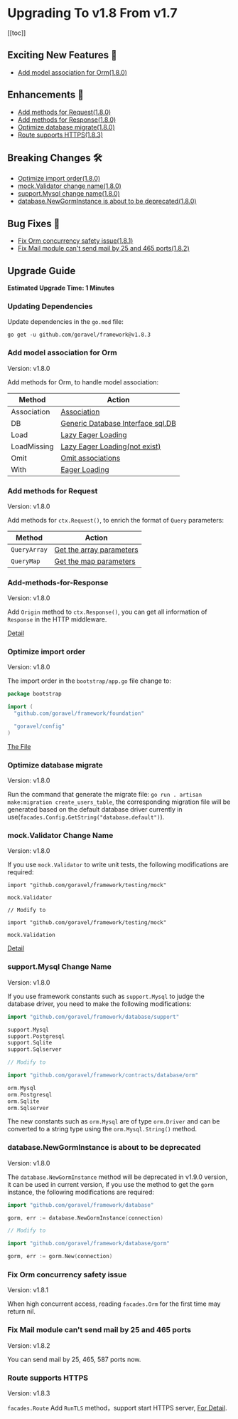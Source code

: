 # Upgrading To v1.8 From v1.7

[[toc]]

## Exciting New Features 🎉

- [Add model association for Orm(1.8.0)](#add-model-association-for-orm)

## Enhancements 🚀

- [Add methods for Request(1.8.0)](#add-methods-for-request)
- [Add methods for Response(1.8.0)](#add-methods-for-response)
- [Optimize database migrate(1.8.0)](#optimize-database-migrate)
- [Route supports HTTPS(1.8.3)](#route-supports-https)

## Breaking Changes 🛠

- [Optimize import order(1.8.0)](#optimize-import-order)
- [mock.Validator change name(1.8.0)](#mock-validator-change-Name)
- [support.Mysql change name(1.8.0)](#support-mysql-change-name)
- [database.NewGormInstance is about to be deprecated(1.8.0)](#database-newgorminstance-is-about-to-be-deprecated)

## Bug Fixes 🐛

- [Fix Orm concurrency safety issue(1.8.1)](#fix-Orm-concurrency-safety-issue)
- [Fix Mail module can't send mail by 25 and 465 ports(1.8.2)](#fix-mail-module-can't-send-mail-by-25-and-465-ports)

## Upgrade Guide

**Estimated Upgrade Time: 1 Minutes**

### Updating Dependencies

Update dependencies in the `go.mod` file:

```
go get -u github.com/goravel/framework@v1.8.3
```

### Add model association for Orm

Version: v1.8.0

Add methods for Orm, to handle model association:

| Method       | Action                              |
| -----------  | --------------------------------- |
| Association  | [Association](../orm/association.md#Find-Associations) |
| DB           | [Generic Database Interface sql.DB](../orm/getting-started.md#Generic-Database-Interface-sql.DB) |
| Load         | [Lazy Eager Loading](../orm/association.md#Lazy-Eager-Loading) |
| LoadMissing  | [Lazy Eager Loading(not exist)](../orm/association.md#Lazy-Eager-Loading)           |
| Omit         | [Omit associations](../orm/association.md#Create-or-Update-Associations)     |
| With         | [Eager Loading](../orm/association.md#Eager-Loading)     |

### Add methods for Request

Version: v1.8.0

 Add methods for `ctx.Request()`, to enrich the format of `Query` parameters: 

| Method        | Action                              |
| -----------  | --------------------------------- |
| `QueryArray` | [Get the array parameters](../the-basics/request.md#Retrieving-Input-From-The-Query-String) |
| `QueryMap`   | [Get the map parameters](../the-basics/request.md#Retrieving-Input-From-The-Query-String) |

### Add-methods-for-Response

Version: v1.8.0

Add `Origin` method to `ctx.Response()`, you can get all  information of `Response` in the HTTP middleware.

[Detail](../the-basics/response.md#Get-Response)

### Optimize import order

Version: v1.8.0

The import order in the `bootstrap/app.go` file change to:

```go
package bootstrap

import (
  "github.com/goravel/framework/foundation"

  "goravel/config"
)
```

[The File](https://github.com/goravel/goravel/blob/v1.8.0/bootstrap/app.go)

### Optimize database migrate

Version: v1.8.0

Run the command that generate the migrate file: `go run . artisan make:migration create_users_table`, the corresponding migration file will be generated based on the default database driver currently in use(`facades.Config.GetString("database.default")`).

### mock.Validator Change Name

Version: v1.8.0

If you use `mock.Validator` to write unit tests, the following modifications are required:

```
import "github.com/goravel/framework/testing/mock"

mock.Validator

// Modify to

import "github.com/goravel/framework/testing/mock"

mock.Validation
```

[Detail](../digging-deeper/mock.md#Mock-facades.Validation)

### support.Mysql Change Name

Version: v1.8.0

If you use framework constants such as `support.Mysql` to judge the database driver, you need to make the following modifications:

```go
import "github.com/goravel/framework/database/support"

support.Mysql
support.Postgresql
support.Sqlite
support.Sqlserver

// Modify to

import "github.com/goravel/framework/contracts/database/orm"

orm.Mysql
orm.Postgresql
orm.Sqlite
orm.Sqlserver
```

The new constants such as `orm.Mysql` are of type `orm.Driver` and can be converted to a string type using the `orm.Mysql.String()` method.

### database.NewGormInstance is about to be deprecated

Version: v1.8.0

The `database.NewGormInstance` method will be deprecated in v1.9.0 version, it can be used in current version, if you use the method to get the `gorm` instance, the following modifications are required:

```go
import "github.com/goravel/framework/database"

gorm, err := database.NewGormInstance(connection)

// Modify to

import "github.com/goravel/framework/database/gorm"

gorm, err := gorm.New(connection)
```

### Fix Orm concurrency safety issue

Version: v1.8.1

When high concurrent access, reading `facades.Orm` for the first time may return nil.

### Fix Mail module can't send mail by 25 and 465 ports

Version: v1.8.2

You can send mail by 25, 465, 587 ports now.

### Route supports HTTPS

Version: v1.8.3

`facades.Route` Add `RunTLS` method，support start HTTPS server, [For Detail](../the-basics/routing.md#start-https-server).

<CommentService/>